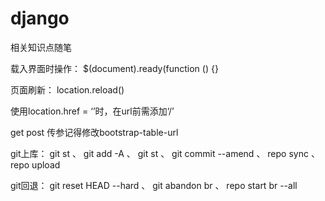 # django
相关知识点随笔

载入界面时操作：
$(document).ready(function () {}

页面刷新： location.reload()

使用location.href = ‘’时，在url前需添加‘/’

get post 传参记得修改bootstrap-table-url

git上库：
  git st 、
  git add -A 、
  git st 、
  git commit --amend 、
  repo sync 、
  repo upload
  
git回退：
  git reset HEAD --hard 、
  git abandon br 、
  repo start br --all
